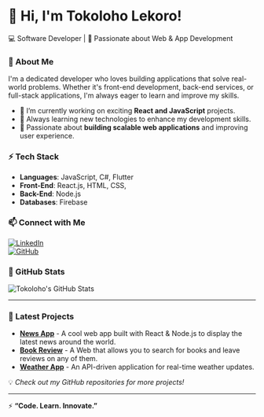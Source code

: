 # 👋 Hi, I'm Tokoloho Lekoro!  

💻 Software Developer | 🚀 Passionate about Web & App Development  

### 🔹 About Me  
I'm a dedicated developer who loves building applications that solve real-world problems. Whether it's front-end development, back-end services, or full-stack applications, I'm always eager to learn and improve my skills.  

- 🔭 I’m currently working on exciting **React and JavaScript** projects.  
- 🌱 Always learning new technologies to enhance my development skills.  
- 🎯 Passionate about **building scalable web applications** and improving user experience.  

### ⚡ Tech Stack  
- **Languages**: JavaScript, C#, Flutter  
- **Front-End**: React.js, HTML, CSS,  
- **Back-End**: Node.js
- **Databases**: Firebase

### 📫 Connect with Me  
[![LinkedIn](https://img.shields.io/badge/LinkedIn-blue?logo=linkedin)](https://www.linkedin.com/in/tokoloho-lekoro-40ba1a1a0)  
[![GitHub](https://img.shields.io/badge/GitHub-grey?logo=github)](https://www.github.com/teekay1702)  

### 🚀 GitHub Stats  
![Tokoloho's GitHub Stats](https://github-readme-stats.vercel.app/api?username=teekay1702&show_icons=true&theme=tokyonight)  

---

### 🚀 Latest Projects  
- **[News App](https://github.com/Teekay1702/News-App.git)** - A cool web app built with React & Node.js to display the latest news around the world.
- **[Book Review](https://github.com/Teekay1702/Book-App.git)** - A Web that allows you to search for books and leave reviews on any of them.
- **[Weather App](https://github.com/Teekay1702/WeatherApp.git)** - An API-driven application for real-time weather updates. 

💡 *Check out my GitHub repositories for more projects!*  

---

⚡ **“Code. Learn. Innovate.”**  
